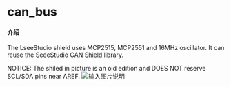 # can_bus

#### 介绍

The LseeStudio shield uses MCP2515, MCP2551 and 16MHz oscillator.
It can reuse the SeeeStudio CAN Shield library.

NOTICE: The shiled in picture is an old edition and DOES NOT reserve SCL/SDA pins near AREF.
![输入图片说明](https://gitee.com/sunarvin/can_bus/blob/master/images/CAN-BUS_Shield.jpg "在这里输入图片标题")
